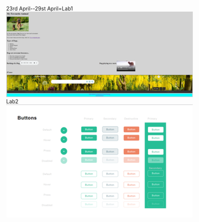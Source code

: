 23rd April--29st April=Lab1
![screenshot](https://github.com/preetygurung/wt-lab-assignment/blob/master/Lab/Lab1/screenshot.png)
Lab2
![button](https://github.com/preetygurung/wt-lab-assignment/blob/master/Lab/Lab2/button.png)
